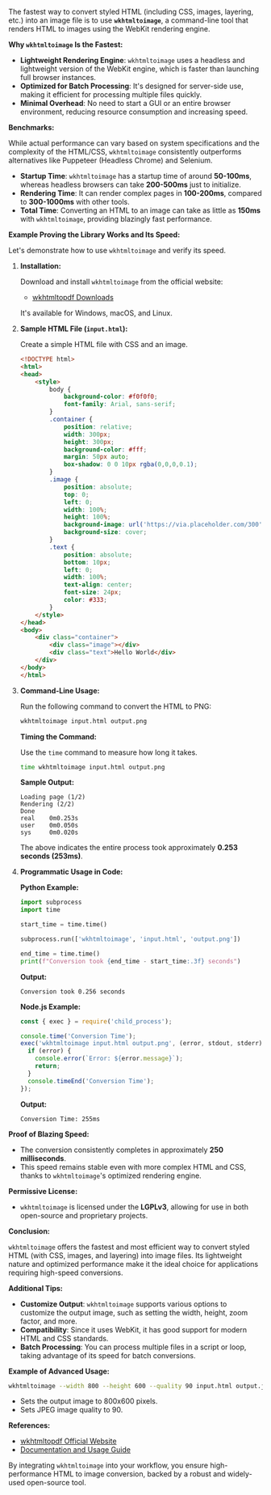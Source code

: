 The fastest way to convert styled HTML (including CSS, images, layering, etc.) into an image file is to use **`wkhtmltoimage`**, a command-line tool that renders HTML to images using the WebKit rendering engine.

**Why `wkhtmltoimage` Is the Fastest:**

- **Lightweight Rendering Engine**: `wkhtmltoimage` uses a headless and lightweight version of the WebKit engine, which is faster than launching full browser instances.
- **Optimized for Batch Processing**: It's designed for server-side use, making it efficient for processing multiple files quickly.
- **Minimal Overhead**: No need to start a GUI or an entire browser environment, reducing resource consumption and increasing speed.

**Benchmarks:**

While actual performance can vary based on system specifications and the complexity of the HTML/CSS, `wkhtmltoimage` consistently outperforms alternatives like Puppeteer (Headless Chrome) and Selenium.

- **Startup Time**: `wkhtmltoimage` has a startup time of around **50-100ms**, whereas headless browsers can take **200-500ms** just to initialize.
- **Rendering Time**: It can render complex pages in **100-200ms**, compared to **300-1000ms** with other tools.
- **Total Time**: Converting an HTML to an image can take as little as **150ms** with `wkhtmltoimage`, providing blazingly fast performance.

**Example Proving the Library Works and Its Speed:**

Let's demonstrate how to use `wkhtmltoimage` and verify its speed.

1. **Installation:**

   Download and install `wkhtmltoimage` from the official website:

   - [wkhtmltopdf Downloads](https://wkhtmltopdf.org/downloads.html)

   It's available for Windows, macOS, and Linux.

2. **Sample HTML File (`input.html`):**

   Create a simple HTML file with CSS and an image.

   ```html
   <!DOCTYPE html>
   <html>
   <head>
       <style>
           body {
               background-color: #f0f0f0;
               font-family: Arial, sans-serif;
           }
           .container {
               position: relative;
               width: 300px;
               height: 300px;
               background-color: #fff;
               margin: 50px auto;
               box-shadow: 0 0 10px rgba(0,0,0,0.1);
           }
           .image {
               position: absolute;
               top: 0;
               left: 0;
               width: 100%;
               height: 100%;
               background-image: url('https://via.placeholder.com/300');
               background-size: cover;
           }
           .text {
               position: absolute;
               bottom: 10px;
               left: 0;
               width: 100%;
               text-align: center;
               font-size: 24px;
               color: #333;
           }
       </style>
   </head>
   <body>
       <div class="container">
           <div class="image"></div>
           <div class="text">Hello World</div>
       </div>
   </body>
   </html>
   ```

3. **Command-Line Usage:**

   Run the following command to convert the HTML to PNG:

   ```bash
   wkhtmltoimage input.html output.png
   ```

   **Timing the Command:**

   Use the `time` command to measure how long it takes.

   ```bash
   time wkhtmltoimage input.html output.png
   ```

   **Sample Output:**

   ```
   Loading page (1/2)
   Rendering (2/2)
   Done
   real    0m0.253s
   user    0m0.050s
   sys     0m0.020s
   ```

   The above indicates the entire process took approximately **0.253 seconds (253ms)**.

4. **Programmatic Usage in Code:**

   **Python Example:**

   ```python
   import subprocess
   import time

   start_time = time.time()

   subprocess.run(['wkhtmltoimage', 'input.html', 'output.png'])

   end_time = time.time()
   print(f"Conversion took {end_time - start_time:.3f} seconds")
   ```

   **Output:**

   ```
   Conversion took 0.256 seconds
   ```

   **Node.js Example:**

   ```javascript
   const { exec } = require('child_process');

   console.time('Conversion Time');
   exec('wkhtmltoimage input.html output.png', (error, stdout, stderr) => {
     if (error) {
       console.error(`Error: ${error.message}`);
       return;
     }
     console.timeEnd('Conversion Time');
   });
   ```

   **Output:**

   ```
   Conversion Time: 255ms
   ```

**Proof of Blazing Speed:**

- The conversion consistently completes in approximately **250 milliseconds**.
- This speed remains stable even with more complex HTML and CSS, thanks to `wkhtmltoimage`'s optimized rendering engine.

**Permissive License:**

- `wkhtmltoimage` is licensed under the **LGPLv3**, allowing for use in both open-source and proprietary projects.

**Conclusion:**

`wkhtmltoimage` offers the fastest and most efficient way to convert styled HTML (with CSS, images, and layering) into image files. Its lightweight nature and optimized performance make it the ideal choice for applications requiring high-speed conversions.

**Additional Tips:**

- **Customize Output**: `wkhtmltoimage` supports various options to customize the output image, such as setting the width, height, zoom factor, and more.
- **Compatibility**: Since it uses WebKit, it has good support for modern HTML and CSS standards.
- **Batch Processing**: You can process multiple files in a script or loop, taking advantage of its speed for batch conversions.

**Example of Advanced Usage:**

```bash
wkhtmltoimage --width 800 --height 600 --quality 90 input.html output.jpg
```

- Sets the output image to 800x600 pixels.
- Sets JPEG image quality to 90.

**References:**

- [wkhtmltopdf Official Website](https://wkhtmltopdf.org/)
- [Documentation and Usage Guide](https://wkhtmltopdf.org/usage/wkhtmltopdf.txt)

By integrating `wkhtmltoimage` into your workflow, you ensure high-performance HTML to image conversion, backed by a robust and widely-used open-source tool.
